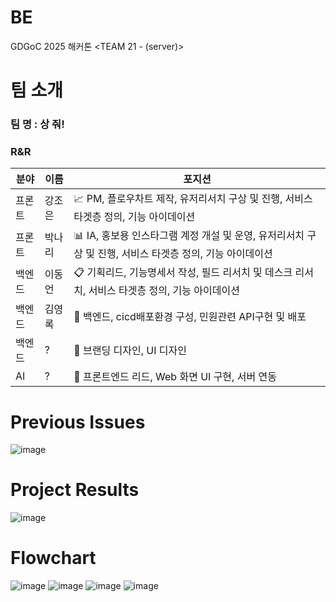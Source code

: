 # BE
GDGoC 2025 해커톤 &lt;TEAM 21 -  (server)>

# 팀 소개
### 팀 명 : 상 줘!
### R&R

| 분야   | 이름   | 포지션                                                                                                   |
| ------ | ------ | -------------------------------------------------------------------------------------------------------- |
| 프론트   | 강조은 | 📈 PM, 플로우차트 제작, 유저리서치 구상 및 진행, 서비스 타겟층 정의, 기능 아이데이션                     |
| 프론트   | 박나리 | 📊 IA, 홍보용 인스타그램 계정 개설 및 운영, 유저리서치 구상 및 진행, 서비스 타겟층 정의, 기능 아이데이션 |
| 백엔드   | 이동언 | 📋 기획리드, 기능명세서 작성, 필드 리서치 및 데스크 리서치, 서비스 타겟층 정의, 기능 아이데이션          |
| 백엔드 | 김영록   | 🔐 백엔드, cicd배포환경 구성, 민원관련 API구현 및 배포                                                |
| 백엔드 | ? | 📢 브랜딩 디자인, UI 디자인                                                                              |
| AI   | ? | 🔦 프론트엔드 리드, Web 화면 UI 구현, 서버 연동                                                          |

# Previous Issues
![image](https://github.com/user-attachments/assets/8db518f8-29a8-4ffc-ac43-17b69555a54a)

# Project Results
![image](https://github.com/user-attachments/assets/84b0c408-2b41-4e5c-b6be-0520b57701a5)

# Flowchart
![image](https://github.com/user-attachments/assets/c09ab1cd-40c8-4d6c-a051-da4078d56daf)
![image](https://github.com/user-attachments/assets/95f1ad26-cd68-4ed6-ac38-2dd5f69907da)
![image](https://github.com/user-attachments/assets/f028e2ce-6dc8-4e63-b4b1-27a5126f5b8d)
![image](https://github.com/user-attachments/assets/bab3a7b9-68cc-4183-8ba7-0528e5ec84e7)



